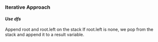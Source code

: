 ### Iterative Approach
#### *Use dfs*
Append root and root.left on the stack
If root.left is none, we pop from the stack and append it to a result variable.